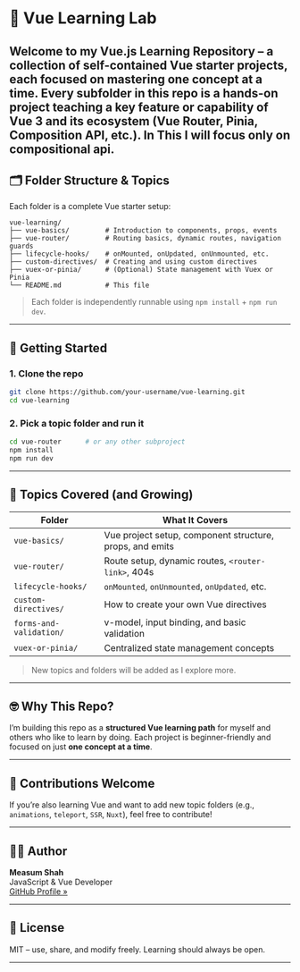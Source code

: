 # 🧠 Vue Learning Lab

Welcome to my **Vue.js Learning Repository** – a collection of self-contained Vue starter projects, each focused on mastering one concept at a time. Every subfolder in this repo is a hands-on project teaching a key feature or capability of Vue 3 and its ecosystem (Vue Router, Pinia, Composition API, etc.).
In This I will focus only on compositional api.
---

## 🗂️ Folder Structure & Topics

Each folder is a complete Vue starter setup:

```
vue-learning/
├── vue-basics/         # Introduction to components, props, events
├── vue-router/         # Routing basics, dynamic routes, navigation guards
├── lifecycle-hooks/    # onMounted, onUpdated, onUnmounted, etc.
├── custom-directives/  # Creating and using custom directives
├── vuex-or-pinia/      # (Optional) State management with Vuex or Pinia
└── README.md           # This file
```

> Each folder is independently runnable using `npm install` + `npm run dev`.

---

## 🚀 Getting Started

### 1. Clone the repo

```bash
git clone https://github.com/your-username/vue-learning.git
cd vue-learning
```

### 2. Pick a topic folder and run it

```bash
cd vue-router      # or any other subproject
npm install
npm run dev
```

---

## 📘 Topics Covered (and Growing)

| Folder | What It Covers |
|--------|----------------|
| `vue-basics/` | Vue project setup, component structure, props, and emits |
| `vue-router/` | Route setup, dynamic routes, `<router-link>`, 404s |
| `lifecycle-hooks/` | `onMounted`, `onUnmounted`, `onUpdated`, etc. |
| `custom-directives/` | How to create your own Vue directives |
| `forms-and-validation/` | v-model, input binding, and basic validation |
| `vuex-or-pinia/` | Centralized state management concepts |

> New topics and folders will be added as I explore more.

---

## 🤓 Why This Repo?

I’m building this repo as a **structured Vue learning path** for myself and others who like to learn by doing. Each project is beginner-friendly and focused on just **one concept at a time**.

---

## 🙌 Contributions Welcome

If you’re also learning Vue and want to add new topic folders (e.g., `animations`, `teleport`, `SSR`, `Nuxt`), feel free to contribute!

---

## 👨‍💻 Author

**Measum Shah**  
JavaScript & Vue Developer  
[GitHub Profile »](https://github.com/Measum-Shah)

---

## 📄 License

MIT – use, share, and modify freely. Learning should always be open.

---
